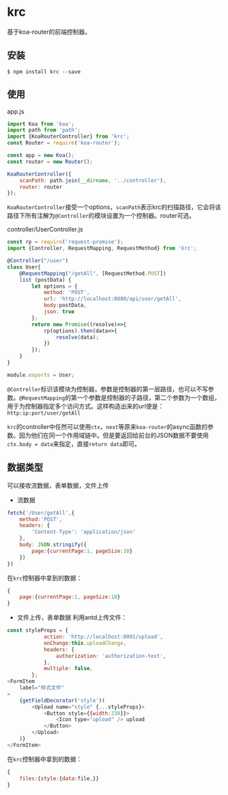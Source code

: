 # krc
基于koa-router的前端控制器。
## 安装
```shell
$ npm install krc --save
```
## 使用
app.js
```javascript
import Koa from 'koa';
import path from 'path';
import {KoaRouterController} from 'krc';
const Router = require('koa-router');

const app = new Koa();
const router = new Router();

KoaRouterController({
    scanPath: path.join(__dirname, '../controller'),
    router: router
});
```
`KoaRouterController`接受一个options，`scanPath`表示krc的扫描路径，它会将该路径下所有注解为`@Controller`的模块设置为一个控制器。router可选。

controller/UserController.js
```javascript
const rp = require('request-promise');
import {Controller, RequestMapping, RequestMethod} from 'krc';

@Controller("/user")
class User{
	@RequestMapping("/getAll", [RequestMethod.POST])
    list (postData) {
        let options = {
            method: 'POST',
            url: 'http://localhost:8080/api/user/getAll',
            body:postData,
            json: true
        };
        return new Promise((resolve)=>{
            rp(options).then(data=>{
                resolve(data);
            })
        });
    }
}

module.exports = User;
```
`@Controller`标识该模块为控制器，参数是控制器的第一层路径，也可以不写参数。`@RequestMapping`的第一个参数是控制器的子路径，第二个参数为一个数组，用于为控制器指定多个访问方式。这样构造出来的url便是：`http:ip:port/user/getAll`

`krc`的controller中任然可以使用`ctx`，`next`等原来`koa-router`的async函数的参数。因为他们在同一个作用域链中。但是要返回给前台的JSON数据不要使用`ctx.body = data`来指定，直接`return data`即可。

## 数据类型
可以接收流数据，表单数据，文件上传
- 流数据
```javascript
fetch('/User/getAll',{
    method:'POST',
    headers: {
        'Content-Type': 'application/json'
    },
    body: JSON.stringify({
        page:{currentPage:1, pageSize:10}
    })
})
```
在`krc`控制器中拿到的数据：
```javascript
{
    page:{currentPage:1, pageSize:10}
}
```
- 文件上传，表单数据
利用antd上传文件：
```javascript
const styleProps = {
            action: 'http://localhost:8091/upload',
            onChange:this.uploadChange,
            headers: {
                authorization: 'authorization-text',
            },
            multiple: false,
        };
<FormItem
    label="样式文件"
>
    {getFieldDecorator('style')(
        <Upload name="style" {...styleProps}>
            <Button style={{width:230}}>
                <Icon type="upload" /> upload
            </Button>
        </Upload>
    )}
</FormItem>
```
在`krc`控制器中拿到的数据：
```javascript
{
    files:{style:{data:file,}}
}
```
